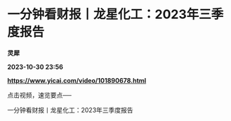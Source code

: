 # 一分钟看财报丨龙星化工：2023年三季度报告
**灵犀**

**2023-10-30 23:56**

**https://www.yicai.com/video/101890678.html**

点击视频，速览要点──

一分钟看财报丨龙星化工：2023年三季度报告